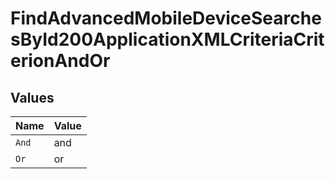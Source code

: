 # FindAdvancedMobileDeviceSearchesById200ApplicationXMLCriteriaCriterionAndOr


## Values

| Name  | Value |
| ----- | ----- |
| `And` | and   |
| `Or`  | or    |